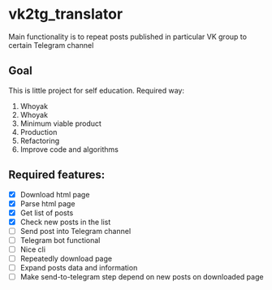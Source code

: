 # vk2tg_translator
Main functionality is to repeat posts published in particular VK group to certain Telegram channel

## Goal
This is little project for self education. Required way:
1. Whoyak
2. Whoyak
3. Minimum viable product
4. Production
5. Refactoring
6. Improve code and algorithms

## Required features:
- [x] Download html page
- [x] Parse html page
- [x] Get list of posts
- [x] Check new posts in the list
- [ ] Send post into Telegram channel
- [ ] Telegram bot functional
- [ ] Nice cli
- [ ] Repeatedly download page
- [ ] Expand posts data and information
- [ ] Make send-to-telegram step depend on new posts on downloaded page
